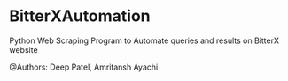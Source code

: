 # BitterXAutomation
Python Web Scraping Program to Automate queries and results on BitterX website

@Authors: 
Deep Patel, Amritansh Ayachi
